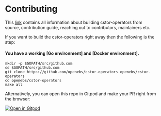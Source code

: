 # Contributing

This [link](docs/developer-guide/start.md) contains all information about
building cstor-operators from source, contribution guide, reaching out to
contributors, maintainers etc.

If you want to build the cstor-operators right away then the following is the step:

#### You have a working [Go environment] and [Docker environment].

```
mkdir -p $GOPATH/src/github.com
cd $GOPATH/src/github.com
git clone https://github.com/openebs/cstor-operators openebs/cstor-operators
cd openebs/cstor-operators
make all
```

Alternatively, you can open this repo in Gitpod and make your PR right from the browser:

[![Open in Gitpod](https://gitpod.io/button/open-in-gitpod.svg)](https://gitpod.io/#https://github.com/openebs/cstor-operators)
